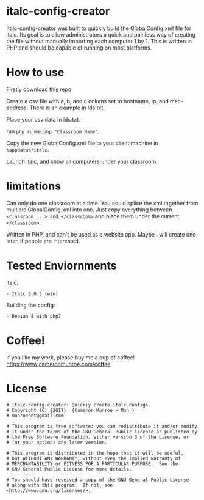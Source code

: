 # italc-config-creator

Italc-config-creator was built to quickly build the GlobalConfig.xml file for 
italc. Its goal is to allow administrators a quick and painless way of creating
the file without manually importing each computer 1 by 1. This is written in PHP
and should be capable of running on most platforms.

# How to use

Firstly download this repo.

Create a csv file with a, b, and c colums set to hostname, ip, and mac-address.
There is an example in ids.txt.

Place your csv data in ids.txt.

run `php runme.php "Classroom Name"`. 

Copy the new GlobalConfig.xml file to your client machine in `%appdata%/italc`.

Launch italc, and show all computers under your classroom.


# limitations

Can only do one classroom at a time. You could splice the xml together from 
multiple GlobalConfig.xml into one. Just copy everything between `<classroom ...> and </classroom>`
and place them under the current `</classroom>`.

Written in PHP, and can't be used as a website app. Maybe I will create one later, 
if people are interested.


# Tested Enviornments

italc:

    - Italc 3.0.3 (win)

Building the config:

    - Debian 8 with php7
    
# Coffee!
If you like my work, please buy me a cup of coffee! 
https://www.cameronmunroe.com/coffee


# License

    # italc-config-creator: Quickly create italc configs.
    # Copyright (C) {2017}  {Cameron Munroe ~ Mun }
	# munroenet@gmail.com 

    # This program is free software: you can redistribute it and/or modify
    # it under the terms of the GNU General Public License as published by
    # the Free Software Foundation, either version 3 of the License, or
    # (at your option) any later version.

    # This program is distributed in the hope that it will be useful,
    # but WITHOUT ANY WARRANTY; without even the implied warranty of
    # MERCHANTABILITY or FITNESS FOR A PARTICULAR PURPOSE.  See the
    # GNU General Public License for more details.

    # You should have received a copy of the GNU General Public License
    # along with this program.  If not, see <http://www.gnu.org/licenses/>.